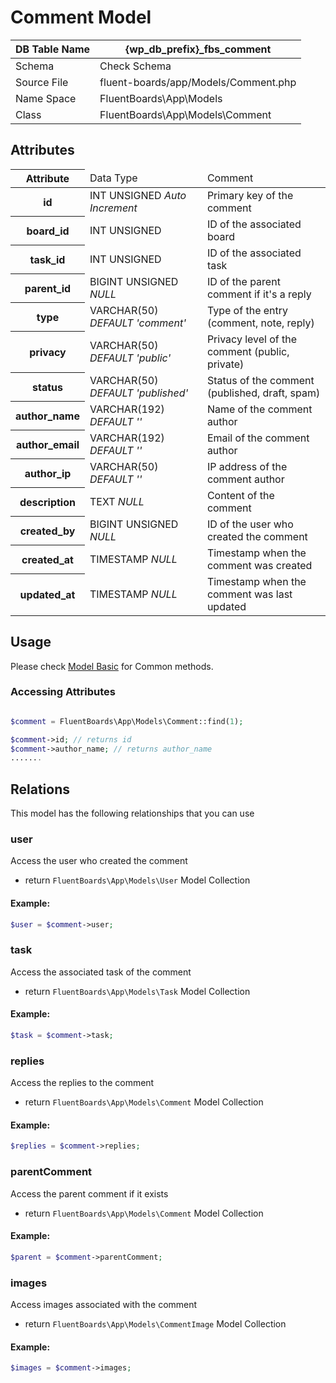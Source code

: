 # Comment Model

| DB Table Name | {wp_db_prefix}_fbs_comment                                            |
|---------------|-----------------------------------------------------------------------|
| Schema        | <a :href="$withBase('/database/#fbs-comments-table')">Check Schema</a> |
| Source File   | fluent-boards/app/Models/Comment.php                                    |
| Name Space    | FluentBoards\App\Models                                               |
| Class         | FluentBoards\App\Models\Comment                                         |

## Attributes
<table class="nowrap">
   <thead>
      <tr>
         <th>Attribute</th>
         <td>Data Type</td>
         <td>Comment</td>
      </tr>
   </thead>
   <tbody>
      <tr>
        <th>id</th>
        <td>INT UNSIGNED <i>Auto Increment</i></td>
        <td>Primary key of the comment</td>
      </tr>
      <tr>
        <th>board_id</th>
        <td>INT UNSIGNED</td>
        <td>ID of the associated board</td>
      </tr>
      <tr>
        <th>task_id</th>
        <td>INT UNSIGNED</td>
        <td>ID of the associated task</td>
      </tr>
      <tr>
        <th>parent_id</th>
        <td>BIGINT UNSIGNED <i>NULL</i></td>
        <td>ID of the parent comment if it's a reply</td>
      </tr>
      <tr>
        <th>type</th>
        <td>VARCHAR(50) <i>DEFAULT 'comment'</i></td>
        <td>Type of the entry (comment, note, reply)</td>
      </tr>
      <tr>
        <th>privacy</th>
        <td>VARCHAR(50) <i>DEFAULT 'public'</i></td>
        <td>Privacy level of the comment (public, private)</td>
      </tr>
      <tr>
        <th>status</th>
        <td>VARCHAR(50) <i>DEFAULT 'published'</i></td>
        <td>Status of the comment (published, draft, spam)</td>
      </tr>
      <tr>
        <th>author_name</th>
        <td>VARCHAR(192) <i>DEFAULT ''</i></td>
        <td>Name of the comment author</td>
      </tr>
      <tr>
        <th>author_email</th>
        <td>VARCHAR(192) <i>DEFAULT ''</i></td>
        <td>Email of the comment author</td>
      </tr>
      <tr>
        <th>author_ip</th>
        <td>VARCHAR(50) <i>DEFAULT ''</i></td>
        <td>IP address of the comment author</td>
      </tr>
      <tr>
        <th>description</th>
        <td>TEXT <i>NULL</i></td>
        <td>Content of the comment</td>
      </tr>
      <tr>
        <th>created_by</th>
        <td>BIGINT UNSIGNED <i>NULL</i></td>
        <td>ID of the user who created the comment</td>
      </tr>
      <tr>
        <th>created_at</th>
        <td>TIMESTAMP <i>NULL</i></td>
        <td>Timestamp when the comment was created</td>
      </tr>
      <tr>
        <th>updated_at</th>
        <td>TIMESTAMP <i>NULL</i></td>
        <td>Timestamp when the comment was last updated</td>
      </tr>
    </tbody>
</table>

## Usage
Please check <a href="/database/models/">Model Basic</a> for Common methods.

### Accessing Attributes

```php 

$comment = FluentBoards\App\Models\Comment::find(1);

$comment->id; // returns id
$comment->author_name; // returns author_name
.......

```

## Relations
This model has the following relationships that you can use

### user
Access the user who created the comment

- return `FluentBoards\App\Models\User` Model Collection

#### Example:
```php 
$user = $comment->user;
```

### task
Access the associated task of the comment

- return `FluentBoards\App\Models\Task` Model Collection

#### Example:
```php 
$task = $comment->task;
```

### replies
Access the replies to the comment

- return `FluentBoards\App\Models\Comment` Model Collection

#### Example:
```php 
$replies = $comment->replies;
```

### parentComment
Access the parent comment if it exists

- return `FluentBoards\App\Models\Comment` Model Collection

#### Example:
```php 
$parent = $comment->parentComment;
```
### images
Access images associated with the comment

- return `FluentBoards\App\Models\CommentImage` Model Collection

#### Example:
```php 
$images = $comment->images;
```
